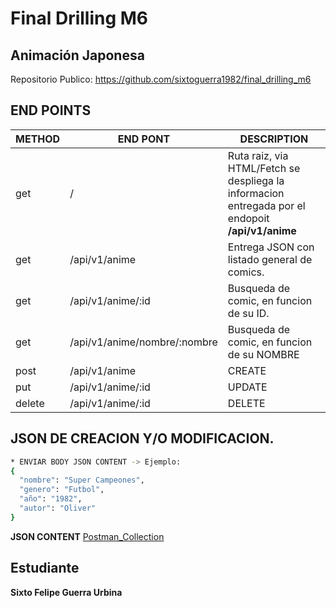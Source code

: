 # Final Drilling M6
## Animación Japonesa

Repositorio Publico: https://github.com/sixtoguerra1982/final_drilling_m6

## END POINTS


| METHOD | END PONT | DESCRIPTION |
| ------ | ------   | ---------|
| get | / | Ruta raiz, via HTML/Fetch se despliega la informacion entregada por el endopoit **/api/v1/anime**  | 
| get | /api/v1/anime | Entrega JSON con listado general de comics. |
| get | /api/v1/anime/:id | Busqueda de comic, en funcion de su ID. |
| get | /api/v1/anime/nombre/:nombre | Busqueda de comic, en funcion de su NOMBRE | 
| post | /api/v1/anime | CREATE |
| put | /api/v1/anime/:id | UPDATE |
| delete | /api/v1/anime/:id | DELETE |

## JSON DE CREACION Y/O MODIFICACION.


```sh
* ENVIAR BODY JSON CONTENT -> Ejemplo:
{
  "nombre": "Super Campeones",
  "genero": "Futbol",
  "año": "1982",
  "autor": "Oliver"
}
```
**JSON CONTENT**
<a href="./END POINTS.postman_collection.json" target="blank" >Postman_Collection</a>


## Estudiante
**Sixto Felipe Guerra Urbina**